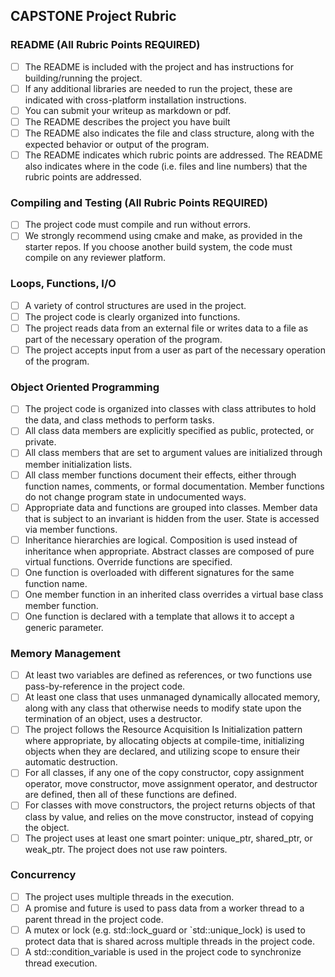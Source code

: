 
## CAPSTONE Project Rubric

### README (All Rubric Points REQUIRED)

* [ ] The README is included with the project and has instructions for building/running the project.
* [ ] If any additional libraries are needed to run the project, these are indicated with cross-platform installation instructions.
* [ ] You can submit your writeup as markdown or pdf.
* [ ] The README describes the project you have built
* [ ] The README also indicates the file and class structure, along with the expected behavior or output of the program.
* [ ] The README indicates which rubric points are addressed. The README also indicates where in the code (i.e. files and line numbers) that the rubric points are addressed.

### Compiling and Testing (All Rubric Points REQUIRED)

* [ ] The project code must compile and run without errors.
* [ ] We strongly recommend using cmake and make, as provided in the starter repos. If you choose another build system, the code must compile on any reviewer platform.

### Loops, Functions, I/O

* [ ] A variety of control structures are used in the project.
* [ ] The project code is clearly organized into functions.
* [ ] The project reads data from an external file or writes data to a file as part of the necessary operation of the program.
* [ ] The project accepts input from a user as part of the necessary operation of the program.

### Object Oriented Programming

* [ ] The project code is organized into classes with class attributes to hold the data, and class methods to perform tasks.
* [ ] All class data members are explicitly specified as public, protected, or private.
* [ ] All class members that are set to argument values are initialized through member initialization lists.
* [ ] All class member functions document their effects, either through function names, comments, or formal documentation. Member functions do not change program state in undocumented ways.
* [ ] Appropriate data and functions are grouped into classes. Member data that is subject to an invariant is hidden from the user. State is accessed via member functions.
* [ ] Inheritance hierarchies are logical. Composition is used instead of inheritance when appropriate. Abstract classes are composed of pure virtual functions. Override functions are specified.
* [ ] One function is overloaded with different signatures for the same function name.
* [ ] One member function in an inherited class overrides a virtual base class member function.
* [ ] One function is declared with a template that allows it to accept a generic parameter.

### Memory Management

* [ ] At least two variables are defined as references, or two functions use pass-by-reference in the project code.
* [ ] At least one class that uses unmanaged dynamically allocated memory, along with any class that otherwise needs to modify state upon the termination of an object, uses a destructor.
* [ ] The project follows the Resource Acquisition Is Initialization pattern where appropriate, by allocating objects at compile-time, initializing objects when they are declared, and utilizing scope to ensure their automatic destruction.
* [ ] For all classes, if any one of the copy constructor, copy assignment operator, move constructor, move assignment operator, and destructor are defined, then all of these functions are defined.
* [ ] For classes with move constructors, the project returns objects of that class by value, and relies on the move constructor, instead of copying the object.
* [ ] The project uses at least one smart pointer: unique_ptr, shared_ptr, or weak_ptr. The project does not use raw pointers.

### Concurrency
* [ ] The project uses multiple threads in the execution.
* [ ] A promise and future is used to pass data from a worker thread to a parent thread in the project code.
* [ ] A mutex or lock (e.g. std::lock_guard or `std::unique_lock) is used to protect data that is shared across multiple threads in the project code.
* [ ] A std::condition_variable is used in the project code to synchronize thread execution.